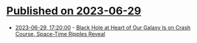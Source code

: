 # [Published on 2023-06-29](index.md)

* [2023-06-29, 17:20:00](https://science.slashdot.org/story/23/06/29/0924203/black-hole-at-heart-of-our-galaxy-is-on-crash-course-space-time-ripples-reveal?utm_source=rss1.0mainlinkanon&utm_medium=feed) - [Black Hole at Heart of Our Galaxy Is on Crash Course, Space-Time Ripples Reveal](https://science.slashdot.org/story/23/06/29/0924203/black-hole-at-heart-of-our-galaxy-is-on-crash-course-space-time-ripples-reveal?utm_source=rss1.0mainlinkanon&utm_medium=feed)

